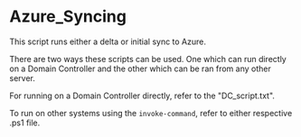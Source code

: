 # Azure_Syncing

This script runs either a delta or initial sync to Azure.



There are two ways these scripts can be used. One which can run directly on a Domain Controller and the other which can be ran from any other server.

For running on a Domain Controller directly, refer to the "DC_script.txt".

To run on other systems using the `invoke-command`, refer to either respective .ps1 file.
